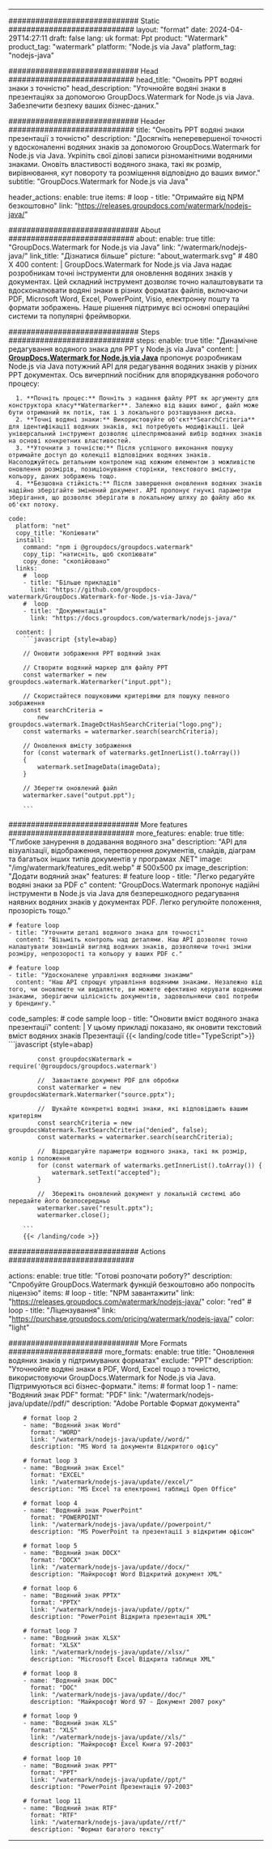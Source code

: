 
---
############################# Static ############################
layout: "format"
date:  2024-04-29T14:27:11
draft: false
lang: uk
format: Ppt
product: "Watermark"
product_tag: "watermark"
platform: "Node.js via Java"
platform_tag: "nodejs-java"

############################# Head ############################
head_title: "Оновіть PPT водяні знаки з точністю"
head_description: "Уточнюйте водяні знаки в презентаціях за допомогою GroupDocs.Watermark for Node.js via Java. Забезпечити безпеку ваших бізнес-даних."

############################# Header ############################
title: "Оновіть PPT водяні знаки презентації з точністю" 
description: "Досягніть неперевершеної точності у вдосконаленні водяних знаків за допомогою GroupDocs.Watermark for Node.js via Java. Укріпіть свої ділові записи різноманітними водяними знаками. Оновіть властивості водяного знака, такі як розмір, вирівнювання, кут повороту та розміщення відповідно до ваших вимог."
subtitle: "GroupDocs.Watermark for Node.js via Java" 

header_actions:
  enable: true
  items:
    #  loop
    - title: "Отримайте від NPM безкоштовно"
      link: "https://releases.groupdocs.com/watermark/nodejs-java/"
      
############################# About ############################
about:
    enable: true
    title: "GroupDocs.Watermark for Node.js via Java"
    link: "/watermark/nodejs-java/"
    link_title: "Дізнатися більше"
    picture: "about_watermark.svg" # 480 X 400
    content: |
       GroupDocs.Watermark for Node.js via Java надає розробникам точні інструменти для оновлення водяних знаків у документах. Цей складний інструмент дозволяє точно налаштовувати та вдосконалювати водяні знаки в різних форматах файлів, включаючи PDF, Microsoft Word, Excel, PowerPoint, Visio, електронну пошту та формати зображень. Наше рішення підтримує всі основні операційні системи та популярні фреймворки.

############################# Steps ############################
steps:
    enable: true
    title: "Динамічне редагування водяного знака для PPT у Node.js via Java"
    content: |
      **[GroupDocs.Watermark for Node.js via Java](https://products.groupdocs.com/watermark/nodejs-java/)** пропонує розробникам Node.js via Java потужний API для редагування водяних знаків у різних PPT документах. Ось вичерпний посібник для впорядкування робочого процесу:
      
      1. **Почніть процес:** Почніть з надання файлу PPT як аргументу для конструктора класу**Watermarker**. Залежно від ваших вимог, файл може бути отриманий як потік, так і з локального розташування диска.
      2. **Точні водяні знаки:** Використовуйте об'єкт**SearchCriteria** для ідентифікації водяних знаків, які потребують модифікації. Цей універсальний інструмент дозволяє цілеспрямований вибір водяних знаків на основі конкретних властивостей.
      3. **Уточнити з точністю:** Після успішного виконання пошуку отримайте доступ до колекції відповідних водяних знаків. Насолоджуйтесь детальним контролем над кожним елементом з можливістю оновлення розмірів, позиціонування сторінки, текстового вмісту, кольору, даних зображень тощо.
      4. **Безшовна стійкість:** Після завершення оновлення водяних знаків надійно зберігайте змінений документ. API пропонує гнучкі параметри зберігання, що дозволяє зберігати в локальному шляху до файлу або як об'єкт потоку.
   
    code:
      platform: "net"
      copy_title: "Копіювати"
      install:
        command: "npm i @groupdocs/groupdocs.watermark"
        copy_tip: "натисніть, щоб скопіювати"
        copy_done: "скопійовано"
      links:
        #  loop
        - title: "Більше прикладів"
          link: "https://github.com/groupdocs-watermark/GroupDocs.Watermark-for-Node.js-via-Java/"
        #  loop
        - title: "Документація"
          link: "https://docs.groupdocs.com/watermark/nodejs-java/"
          
      content: |
        ```javascript {style=abap}

        // Оновити зображення PPT водяний знак

        // Створити водяний маркер для файлу PPT
        const watermarker = new groupdocs.watermark.Watermarker("input.ppt");

        // Скористайтеся пошуковими критеріями для пошуку певного зображення
        const searchCriteria = 
            new groupdocs.watermark.ImageDctHashSearchCriteria("logo.png");
        const watermarks = watermarker.search(searchCriteria);
        
        // Оновлення вмісту зображення
        for (const watermark of watermarks.getInnerList().toArray())
        {
            watermark.setImageData(imageData);
        }

        // Зберегти оновлений файл
        watermarker.save("output.ppt");
        
        ```            

############################# More features ############################
more_features:
  enable: true
  title: "Глибоке занурення в додавання водяного зна"
  description: "API для візуалізації, відображення, перетворення документів, слайдів, діаграм та багатьох інших типів документів у програмах .NET"
  image: "/img/watermark/features_edit.webp" # 500x500 px
  image_description: "Додати водяний знак"
  features:
    # feature loop
    - title: "Легко редагуйте водяні знаки за PDF с"
      content: "GroupDocs.Watermark пропонує надійні інструменти в Node.js via Java для безперешкодного редагування наявних водяних знаків у документах PDF. Легко регулюйте положення, прозорість тощо."

    # feature loop
    - title: "Уточнити деталі водяного знака для точності"
      content: "Візьміть контроль над деталями. Наш API дозволяє точно налаштувати зовнішній вигляд водяних знаків, дозволяючи точні зміни розміру, непрозорості та кольору у ваших PDF с."

    # feature loop
    - title: "Удосконалене управління водяними знаками"
      content: "Наш API спрощує управління водяними знаками. Незалежно від того, чи оновлюєте чи видаляєте, ви можете ефективно керувати водяними знаками, зберігаючи цілісність документів, задовольняючи свої потреби у брендингу."
      
  code_samples:
    # code sample loop
    - title: "Оновити вміст водяного знака презентації"
      content: |
        У цьому прикладі показано, як оновити текстовий вміст водяних знаків Презентації
        {{< landing/code title="TypeScript">}}
        ```javascript {style=abap}
        
            const groupdocsWatermark = require('@groupdocs/groupdocs.watermark')

            //  Завантажте документ PDF для обробки
            const watermarker = new groupdocsWatermark.Watermarker("source.pptx");

            //  Шукайте конкретні водяні знаки, які відповідають вашим критеріям
            const searchCriteria = new groupdocsWatermark.TextSearchCriteria("denied", false);
            const watermarks = watermarker.search(searchCriteria);
  
            //  Відредагуйте параметри водяного знака, такі як розмір, колір і положення
            for (const watermark of watermarks.getInnerList().toArray()) {
                watermark.setText("accepted");
            }

            //  Збережіть оновлений документ у локальній системі або передайте його безпосередньо
            watermarker.save("result.pptx");
            watermarker.close();

        ```
        {{< /landing/code >}}


############################# Actions ############################

actions:
  enable: true
  title: "Готові розпочати роботу?"
  description: "Спробуйте GroupDocs.Watermark функцій безкоштовно або попросіть ліцензію"
  items:
    #  loop
    - title: "NPM завантажити"
      link: "https://releases.groupdocs.com/watermark/nodejs-java/"
      color: "red"
        #  loop
    - title: "Ліцензування"
      link: "https://purchase.groupdocs.com/pricing/watermark/nodejs-java/"
      color: "light"


############################# More Formats #####################
more_formats:
    enable: true
    title: "Оновлення водяних знаків у підтримуваних форматах"
    exclude: "PPT"
    description: "Уточнюйте водяні знаки в PDF, Word, Excel тощо з точністю, використовуючи GroupDocs.Watermark for Node.js via Java. Підтримуються всі бізнес-формати."
    items: 
        # format loop 1
        - name: "Водяний знак PDF"
          format: "PDF"
          link: "/watermark/nodejs-java/update//pdf/"
          description: "Adobe Portable Формат документа"

        # format loop 2
        - name: "Водяний знак Word"
          format: "WORD"
          link: "/watermark/nodejs-java/update//word/"
          description: "MS Word та документи Відкритого офісу"
          
        # format loop 3
        - name: "Водяний знак Excel"
          format: "EXCEL"
          link: "/watermark/nodejs-java/update//excel/"
          description: "MS Excel та електронні таблиці Open Office"

        # format loop 4
        - name: "Водяний знак PowerPoint"
          format: "POWERPOINT"
          link: "/watermark/nodejs-java/update//powerpoint/"
          description: "MS PowerPoint та презентації з відкритим офісом"

        # format loop 5
        - name: "Водяний знак DOCX"
          format: "DOCX"
          link: "/watermark/nodejs-java/update//docx/"
          description: "Майкрософт Word Відкритий документ XML"
          
        # format loop 6
        - name: "Водяний знак PPTX"
          format: "PPTX"
          link: "/watermark/nodejs-java/update//pptx/"
          description: "PowerPoint Відкрита презентація XML"
          
        # format loop 7
        - name: "Водяний знак XLSX"
          format: "XLSX"
          link: "/watermark/nodejs-java/update//xlsx/"
          description: "Microsoft Excel Відкрита таблиця XML"

        # format loop 8
        - name: "Водяний знак DOC"
          format: "DOC"
          link: "/watermark/nodejs-java/update//doc/"
          description: "Майкрософт Word 97 - Документ 2007 року"

        # format loop 9
        - name: "Водяний знак XLS"
          format: "XLS"
          link: "/watermark/nodejs-java/update//xls/"
          description: "Майкрософт Excel Книга 97-2003"

        # format loop 10
        - name: "Водяний знак PPT"
          format: "PPT"
          link: "/watermark/nodejs-java/update//ppt/"
          description: "PowerPoint Презентація 97-2003"

        # format loop 11
        - name: "Водяний знак RTF"
          format: "RTF"
          link: "/watermark/nodejs-java/update//rtf/"
          description: "Формат багатого тексту"

---
